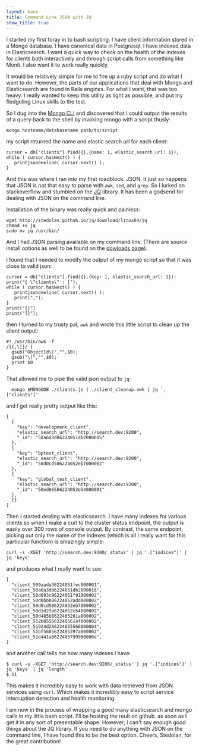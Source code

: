 ```yaml
---
layout: base
title: Command Line JSON with JQ
show_title: true
---
```


I started my first foray in to bash scripting. I have client information stored
in a Mongo database. I have canonical data in Postgresql. I have indexed data
in Elasticsearch. I want a quick way to check on the health of the indexes for
clients both interactively and through script calls from something like Monit.
I also want it to work really quickly.

It would be relatively simple for me to fire up a ruby script and do what I want to do.
However, the parts of our applications that deal with Mongo and Elasticsearch are
found in Rails engines. For what I want, that was too heavy. I really wanted to
keep this utility as light as possible, and put my fledgeling Linux skills to the test.

So I dug into the [Mongo CLI](http://docs.mongodb.org/manual/administration/scripting/)
and discovered that I could output the results of a query back to the shell by
invoking mongo with a script thusly:

    mongo hostname/databasename path/to/script

my script returned the name and elastic search url for each client:

    cursor = db["clients"].find({},{name: 1, elastic_search_url: 1});
    while ( cursor.hasNext() ) {
       printjsononeline( cursor.next() );
    }

And this was where I ran into my first roadblock. JSON. It just so happens that
JSON is not that easy to parse with `awk`, `sed`, and `grep`. So I lurked on stackoverflow
and stumbled on the [JQ](http://stedolan.github.io/jq/) library. It has been a
godsend for dealing with JSON on the command line.

Installation of the binary was really quick and painless:

    wget http://stedolan.github.io/jq/download/linux64/jq
    chmod +x jq
    sudo mv jq /usr/bin/

And I had JSON parsing available on my command line. (There are source install
options as well to be found on the [dowloads page](http://stedolan.github.io/jq/download/)).

I found that I needed to modify the output of my mongo script so that it was
close to valid json:

    cursor = db["clients"].find({},{key: 1, elastic_search_url: 1});
    print("{ \"clients\" : [");
    while ( cursor.hasNext() ) {
       printjsononeline( cursor.next() );
       print(",");
    }
    print("{}")
    print("]}");

then I turned to my trusty pal, `awk` and wrote this little script to clean up
the client output:

    #! /usr/bin/awk -f
    /[{,\]]/ {
      gsub("ObjectId\(","",$0);
      gsub("\)","",$0);
      print $0
    }

That allowed me to pipe the valid json output to `jq`:

      mongo $MONGODB ./clients.js | ./client_cleanup.awk | jq '.["clients"]'

and I get really pretty output like this:

    [
      {
        "key": "development_client",
        "elastic_search_url": "http://search.dev:9200",
        "_id": "50a6a3d86224051db2000015"
      },
      {
        "key": "bptest_client",
        "elastic_search_url": "http://search.dev:9200",
        "_id": "50d0cd506224052eb7000002"
      },
      {
        "key": "global_test_client",
        "elastic_search_url": "http://search.dev:9200",
        "_id": "50ed86586224053e54000001"
      },
      {}
    ]

Then I started dealing with elasticsearch. I have many indexes for various clients
so when I make a curl to the cluster status endpoint, the output is easily over 
300 rows of console output. By contrast, the same endpoint, picking out only the
name of the indexes (which is all I really want for this particular function) is
amazingly simple:

    curl -s -XGET 'http://search.dev:9200/_status' | jq '.["indices"]' | jq 'keys'

and produces what I really want to see:

    [
      "client_509aada36224051fec000001",
      "client_50a6a3d86224051db2000016",
      "client_50d093c96224051f91000002",
      "client_50d0bbb06224052add000002",
      "client_50d0cd506224052eb7000002",
      "client_50d1d2fa6224052c64000002",
      "client_50d485b6622405261a000002",
      "client_512b8556622405614f000002",
      "client_51924d266224055568000004",
      "client_51bf5685622405297a000002",
      "client_51e441a8622405799900000e",
    ]

and another call tells me how many indexes I have:

    $ curl -s -XGET 'http://search.dev:9200/_status' | jq '.["indices"]' | jq 'keys' | jq 'length'
    $ 11

This makes it incredibly easy to work with data retrieved from JSON services
using `curl`. Which makes it incredibly easy to script service interruption
detection and health monitoring.

I am now in the process of wrapping a good many elasticsearch and mongo calls in
my little bash script. I'll be hosting the reult on github. as soon as I get it
in any sort of presentable shape. However, I can't say enough good things about
the JQ library. If you need to do anything with JSON on the command line, I
have found this to be the best option. Cheers, Stedolan, for the great contribution!

